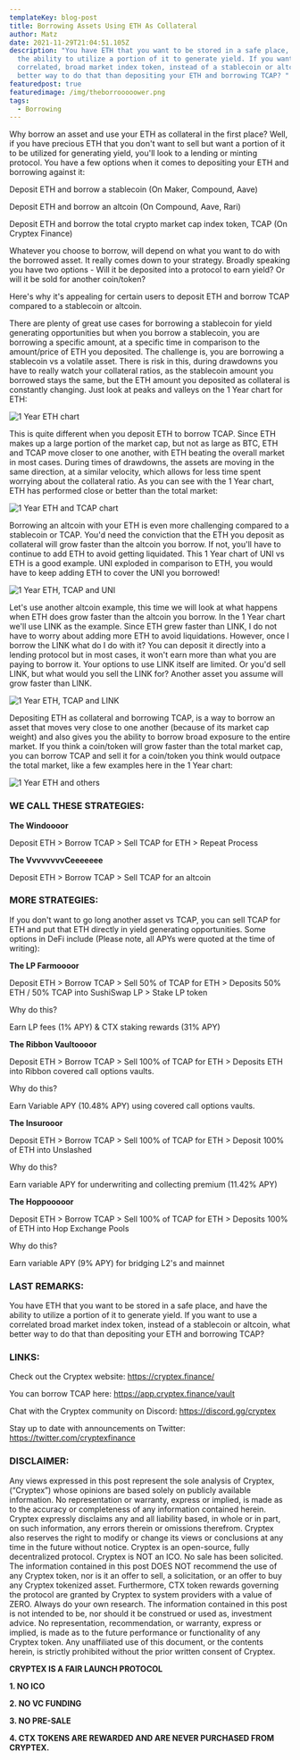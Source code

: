 ```yaml
---
templateKey: blog-post
title: Borrowing Assets Using ETH As Collateral
author: Matz
date: 2021-11-29T21:04:51.105Z
description: "You have ETH that you want to be stored in a safe place, and have
  the ability to utilize a portion of it to generate yield. If you want to use a
  correlated, broad market index token, instead of a stablecoin or altcoin, what
  better way to do that than depositing your ETH and borrowing TCAP? "
featuredpost: true
featuredimage: /img/theborrooooower.png
tags:
  - Borrowing
---
```

Why borrow an asset and use your ETH as collateral in the first place? Well, if you have precious ETH that you don't want to sell but want a portion of it to be utilized for generating yield, you'll look to a lending or minting protocol. You have a few options when it comes to depositing your ETH and borrowing against it:

Deposit ETH and borrow a stablecoin (On Maker, Compound, Aave)

Deposit ETH and borrow an altcoin (On Compound, Aave, Rari)

Deposit ETH and borrow the total crypto market cap index token, TCAP (On Cryptex Finance)

Whatever you choose to borrow, will depend on what you want to do with the borrowed asset. It really comes down to your strategy. Broadly speaking you have two options - Will it be deposited into a protocol to earn yield? Or will it be sold for another coin/token?

Here's why it's appealing for certain users to deposit ETH and borrow TCAP compared to a stablecoin or altcoin.

There are plenty of great use cases for borrowing a stablecoin for yield generating opportunities but when you borrow a stablecoin, you are borrowing a specific amount, at a specific time in comparison to the amount/price of ETH you deposited. The challenge is, you are borrowing a stablecoin vs a volatile asset. There is risk in this, during drawdowns you have to really watch your collateral ratios, as the stablecoin amount you borrowed stays the same, but the ETH amount you deposited as collateral is constantly changing. Just look at peaks and valleys on the 1 Year chart for ETH:

![](/img/eth1yr.png "1 Year ETH chart")

This is quite different when you deposit ETH to borrow TCAP. Since ETH makes up a large portion of the market cap, but not as large as BTC, ETH and TCAP move closer to one another, with ETH beating the overall market in most cases. During times of drawdowns, the assets are moving in the same direction, at a similar velocity, which allows for less time spent worrying about the collateral ratio. As you can see with the 1 Year chart, ETH has performed close or better than the total market:

![](/img/eth1yrvstcap.png "1 Year ETH and TCAP chart")

Borrowing an altcoin with your ETH is even more challenging compared to a stablecoin or TCAP. You'd need the conviction that the ETH you deposit as collateral will grow faster than the altcoin you borrow. If not, you'll have to continue to add ETH to avoid getting liquidated. This 1 Year chart of UNI vs ETH is a good example. UNI exploded in comparison to ETH, you would have to keep adding ETH to cover the UNI you borrowed!

![](/img/eth1yrtcapuni.png "1 Year ETH, TCAP and UNI")

Let's use another altcoin example, this time we will look at what happens when ETH does grow faster than the altcoin you borrow. In the 1 Year chart we'll use LINK as the example. Since ETH grew faster than LINK, I do not have to worry about adding more ETH to avoid liquidations. However, once I borrow the LINK what do I do with it? You can deposit it directly into a lending protocol but in most cases, it won't earn more than what you are paying to borrow it. Your options to use LINK itself are limited. Or you'd sell LINK, but what would you sell the LINK for? Another asset you assume will grow faster than LINK.

![](/img/eth1yrtcaplink.png "1 Year ETH, TCAP and LINK")

Depositing ETH as collateral and borrowing TCAP, is a way to borrow an asset that moves very close to one another (because of its market cap weight) and also gives you the ability to borrow broad exposure to the entire market. If you think a coin/token will grow faster than the total market cap, you can borrow TCAP and sell it for a coin/token you think would outpace the total market, like a few examples here in the 1 Year chart:

![](/img/eth1yrmany.png "1 Year ETH and others")

### WE CALL THESE STRATEGIES:

**The Windoooor**

Deposit ETH > Borrow TCAP > Sell TCAP for ETH > Repeat Process

**The VvvvvvvvCeeeeeee**

Deposit ETH > Borrow TCAP > Sell TCAP for an altcoin

### MORE STRATEGIES:

If you don't want to go long another asset vs TCAP, you can sell TCAP for ETH and put that ETH directly in yield generating opportunities. Some options in DeFi include (Please note, all APYs were quoted at the time of writing):

**The LP Farmoooor**

Deposit ETH > Borrow TCAP > Sell 50% of TCAP for ETH > Deposits 50% ETH / 50% TCAP into SushiSwap LP > Stake LP token

Why do this?

Earn LP fees (1% APY) & CTX staking rewards (31% APY)

**The Ribbon Vaultoooor**

Deposit ETH > Borrow TCAP > Sell 100% of TCAP for ETH > Deposits ETH into Ribbon covered call options vaults.

Why do this?

Earn Variable APY (10.48% APY) using covered call options vaults.

**The Insurooor**

Deposit ETH > Borrow TCAP > Sell 100% of TCAP for ETH > Deposit 100% of ETH into Unslashed

Why do this?

Earn variable APY for underwriting and collecting premium (11.42% APY)

**The Hoppooooor**

Deposit ETH > Borrow TCAP > Sell 100% of TCAP for ETH > Deposits 100% of ETH into Hop Exchange Pools

[](https://app.hop.exchange/pool?token=ETH)[](https://app.hop.exchange/pool?token=ETH)

Why do this?

Earn variable APY (9% APY) for bridging L2's and mainnet

### LAST REMARKS:

You have ETH that you want to be stored in a safe place, and have the ability to utilize a portion of it to generate yield. If you want to use a correlated broad market index token, instead of a stablecoin or altcoin, what better way to do that than depositing your ETH and borrowing TCAP?

### LINKS:

Check out the Cryptex website: [](https://cryptex.finance/)<https://cryptex.finance/>

You can borrow TCAP here: [](https://app.cryptex.finance/vault)<https://app.cryptex.finance/vault>

Chat with the Cryptex community on Discord: [](https://discord.gg/cryptex)<https://discord.gg/cryptex>

Stay up to date with announcements on Twitter: [](https://twitter.com/cryptexfinance)<https://twitter.com/cryptexfinance>

### DISCLAIMER:

Any views expressed in this post represent the sole analysis of Cryptex, (“Cryptex”) whose opinions are based solely on publicly available information. No representation or warranty, express or implied, is made as to the accuracy or completeness of any information contained herein. Cryptex expressly disclaims any and all liability based, in whole or in part, on such information, any errors therein or omissions therefrom. Cryptex also reserves the right to modify or change its views or conclusions at any time in the future without notice. Cryptex is an open-source, fully decentralized protocol. Cryptex is NOT an ICO. No sale has been solicited. The information contained in this post DOES NOT recommend the use of any Cryptex token, nor is it an offer to sell, a solicitation, or an offer to buy any Cryptex tokenized asset. Furthermore, CTX token rewards governing the protocol are granted by Cryptex to system providers with a value of ZERO. Always do your own research. The information contained in this post is not intended to be, nor should it be construed or used as, investment advice. No representation, recommendation, or warranty, express or implied, is made as to the future performance or functionality of any Cryptex token. Any unaffiliated use of this document, or the contents herein, is strictly prohibited without the prior written consent of Cryptex.

**CRYPTEX IS A FAIR LAUNCH PROTOCOL**

**1. NO ICO**

**2. NO VC FUNDING**

**3. NO PRE-SALE**

**4. CTX TOKENS ARE REWARDED AND ARE NEVER PURCHASED FROM CRYPTEX.**